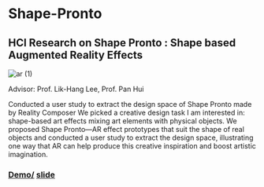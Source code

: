 # Shape-Pronto

## HCI Research on Shape Pronto : Shape based Augmented Reality Effects
![ar (1)](https://github.com/KolvacS-W/Shape-Pronto/assets/55591358/0b669be8-d82a-4534-bc0e-7b56ad8d7867)


Advisor: Prof. Lik-Hang Lee, Prof. Pan Hui

Conducted a user study to extract the design space of Shape Pronto made by Reality Composer
We picked a creative design task I am interested in: shape-based art effects mixing art elements with physical objects. We proposed Shape Pronto—AR effect prototypes that suit the shape of real objects and conducted a user study to extract the design space, illustrating one way that AR can help produce this creative inspiration and boost artistic imagination.

### [Demo/](https://docs.google.com/forms/d/e/1FAIpQLScVog3_o0KOPduyr05OOM48VhZgfKXdR9dlt3wWkyS98yMCBg/viewform)  [slide](https://drive.google.com/file/d/1AbRroTWKQ81U2k_7ohhT9WyMU4HtKK8z/view?usp=sharing)  

